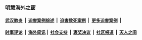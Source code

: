 
### 明慧海外之窗

####  [武汉肺炎](indexes/365.md?t=01250500) &nbsp;|&nbsp;  [迫害案例综述](indexes/328.md?t=01250500) &nbsp;|&nbsp; [迫害致死案例](indexes/277.md?t=01250500)  &nbsp;|&nbsp; [更多迫害案例](indexes/81.md?t=01250500)  &nbsp;|&nbsp; 
####  [时事评论](indexes/251.md?t=01250500) &nbsp;|&nbsp; [海外简讯](indexes/245.md?t=01250500)&nbsp;|&nbsp;  [社会支持](indexes/140.md?t=01250500) &nbsp;|&nbsp; [褒奖决议](indexes/282.md?t=01250500) &nbsp;|&nbsp; [社区报道](indexes/91.md?t=01250500)  &nbsp;|&nbsp; [天人之间](indexes/78.md?t=01250500) 

